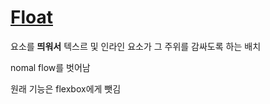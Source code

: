 # [Float](01.html)
요소를 **띄워서** 텍스르 및 인라인 요소가 그 주위를 감싸도록 하는 배치

nomal flow를 벗어남

원래 기능은 flexbox에게 뺏김

